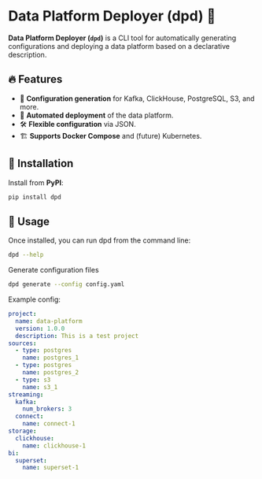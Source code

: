 # Data Platform Deployer (dpd) 🚀

**Data Platform Deployer (`dpd`)** is a CLI tool for automatically generating configurations and deploying a data platform based on a declarative description.

## 🔥 Features
- 📜 **Configuration generation** for Kafka, ClickHouse, PostgreSQL, S3, and more.
- 🚀 **Automated deployment** of the data platform.
- 🛠 **Flexible configuration** via JSON.
- 🏗 **Supports Docker Compose** and (future) Kubernetes.

## 🚀 Installation
Install from **PyPI**:
```sh
pip install dpd
```
## 📝 Usage
Once installed, you can run dpd from the command line:
```sh 
dpd --help
```
Generate configuration files
```sh 
dpd generate --config config.yaml
```

Example config:
```yaml
project:
  name: data-platform
  version: 1.0.0
  description: This is a test project
sources:
  - type: postgres
    name: postgres_1
  - type: postgres
    name: postgres_2
  - type: s3
    name: s3_1
streaming:
  kafka:
    num_brokers: 3
  connect:
    name: connect-1
storage:
  clickhouse:
    name: clickhouse-1 
bi:
  superset:
    name: superset-1 


```

